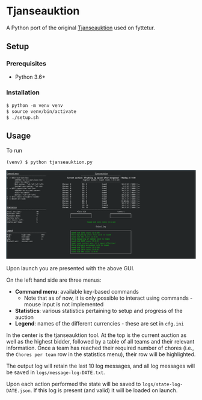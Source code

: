 # Tjanseauktion

A Python port of the original [Tjanseauktion](https://github.com/MikkelKettunen/Tjanseauktion) used on fyttetur.

## Setup

### Prerequisites

- Python 3.6+

### Installation

```
$ python -m venv venv
$ source venv/bin/activate
$ ./setup.sh
```

## Usage

To run

```
(venv) $ python tjanseauktion.py
```

![gui](img/gui.png)

Upon launch you are presented with the above GUI.

On the left hand side are three menus:
- **Command menu**: available key-based commands
  - Note that as of now, it is only possible to interact using commands - mouse input is not implemented
- **Statistics**: various statistics pertaining to setup and progress of the auction
- **Legend**: names of the different currencies - these are set in `cfg.ini`

In the center is the tjanseauktion tool. 
At the top is the current auction as well as the highest bidder, followed by a table of all teams and their relevant information.
Once a team has reached their required number of chores (i.e., the `Chores per team` row in the statistics menu), their row will be highlighted.

The output log will retain the last 10 log messages, and all log messages will be saved in `logs/message-log-DATE.txt`.

Upon each action performed the state will be saved to `logs/state-log-DATE.json`.
If this log is present (and valid) it will be loaded on launch.
